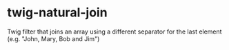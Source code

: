 twig-natural-join
=================

Twig filter that joins an array using a different separator for the last element (e.g. "John, Mary, Bob and Jim")
